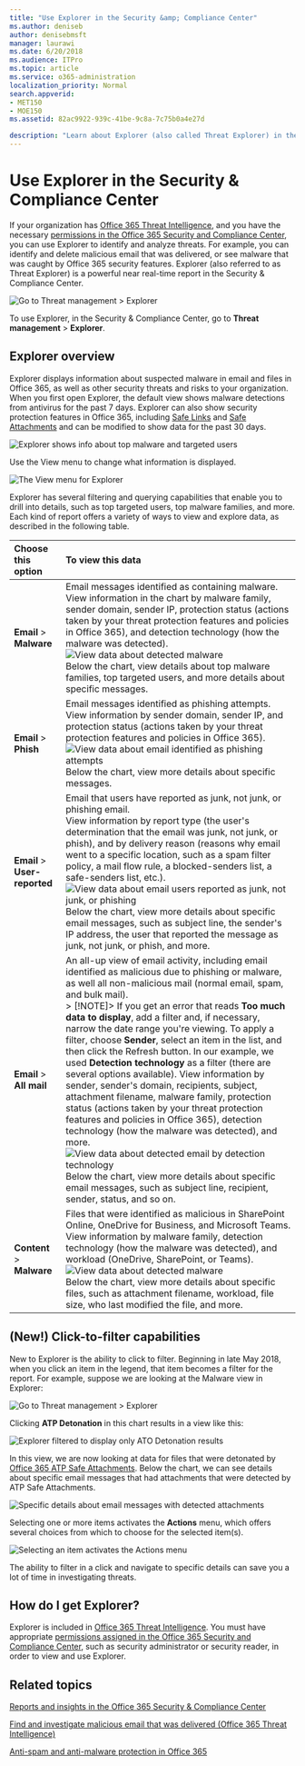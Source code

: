 ```yaml
---
title: "Use Explorer in the Security &amp; Compliance Center"
ms.author: deniseb
author: denisebmsft
manager: laurawi
ms.date: 6/20/2018
ms.audience: ITPro
ms.topic: article
ms.service: o365-administration
localization_priority: Normal
search.appverid:
- MET150
- MOE150
ms.assetid: 82ac9922-939c-41be-9c8a-7c75b0a4e27d

description: "Learn about Explorer (also called Threat Explorer) in the Security &amp; Compliance Center."
---
```


# Use Explorer in the Security &amp; Compliance Center

If your organization has [Office 365 Threat Intelligence](office-365-ti.md), and you have the necessary [permissions in the Office 365 Security and Compliance Center](permissions-in-the-security-and-compliance-center.md), you can use Explorer to identify and analyze threats. For example, you can identify and delete malicious email that was delivered, or see malware that was caught by Office 365 security features. Explorer (also referred to as Threat Explorer) is a powerful near real-time report in the Security &amp; Compliance Center.
  
![Go to Threat management \> Explorer](media/cab32fa2-66f1-4ad5-bc1d-2bac4dbeb48c.png)
  
To use Explorer, in the Security &amp; Compliance Center, go to **Threat management** \> **Explorer**.
      
## Explorer overview

Explorer displays information about suspected malware in email and files in Office 365, as well as other security threats and risks to your organization. When you first open Explorer, the default view shows malware detections from antivirus for the past 7 days. Explorer can also show security protection features in Office 365, including [Safe Links](atp-safe-links.md) and [Safe Attachments](atp-safe-attachments.md) and can be modified to show data for the past 30 days.
  
![Explorer shows info about top malware and targeted users](media/8e8c1582-d6f4-4521-8591-686a1cb01f7e.png)
  
Use the View menu to change what information is displayed.
  
![The View menu for Explorer](media/2bb34f58-555f-4967-ba55-740334ef1f8e.png)
  
Explorer has several filtering and querying capabilities that enable you to drill into details, such as top targeted users, top malware families, and more. Each kind of report offers a variety of ways to view and explore data, as described in the following table.
  
|**Choose this option**|**To view this data**|
|:-----|:-----|
|**Email** \> **Malware** <br/> |Email messages identified as containing malware.  <br/> View information in the chart by malware family, sender domain, sender IP, protection status (actions taken by your threat protection features and policies in Office 365), and detection technology (how the malware was detected).  <br/> ![View data about detected malware](media/d11dc568-b091-4159-b261-df13d76b520b.png)           <br/> Below the chart, view details about top malware families, top targeted users, and more details about specific messages.  <br/> |
|**Email** \> **Phish** <br/> |Email messages identified as phishing attempts.  <br/> View information by sender domain, sender IP, and protection status (actions taken by your threat protection features and policies in Office 365).  <br/> ![View data about email identified as phishing attempts](media/2e3f97fa-2b99-47f9-afd6-216d10633c50.png)           <br/> Below the chart, view more details about specific messages.  <br/> |
|**Email** \> **User-reported** <br/> |Email that users have reported as junk, not junk, or phishing email.  <br/> View information by report type (the user's determination that the email was junk, not junk, or phish), and by delivery reason (reasons why email went to a specific location, such as a spam filter policy, a mail flow rule, a blocked-senders list, a safe-senders list, etc.).  <br/> ![View data about email users reported as junk, not junk, or phishing](media/255acd04-0d07-4b29-82af-5060a60c20ab.png)           <br/> Below the chart, view more details about specific email messages, such as subject line, the sender's IP address, the user that reported the message as junk, not junk, or phish, and more.  <br/> |
|**Email** \> **All mail** <br/> |An all-up view of email activity, including email identified as malicious due to phishing or malware, as well all non-malicious mail (normal email, spam, and bulk mail).  <br/> > [!NOTE]> If you get an error that reads **Too much data to display**, add a filter and, if necessary, narrow the date range you're viewing. To apply a filter, choose **Sender**, select an item in the list, and then click the Refresh button. In our example, we used **Detection technology** as a filter (there are several options available).           View information by sender, sender's domain, recipients, subject, attachment filename, malware family, protection status (actions taken by your threat protection features and policies in Office 365), detection technology (how the malware was detected), and more.  <br/> ![View data about detected email by detection technology](media/0c032eb3-6021-4174-9f06-ff8f30c245ca.png)           <br/> Below the chart, view more details about specific email messages, such as subject line, recipient, sender, status, and so on.  <br/> |
|**Content** \> **Malware** <br/> |Files that were identified as malicious in SharePoint Online, OneDrive for Business, and Microsoft Teams.  <br/> View information by malware family, detection technology (how the malware was detected), and workload (OneDrive, SharePoint, or Teams).  <br/> ![View data about detected malware](media/d11dc568-b091-4159-b261-df13d76b520b.png)           <br/> Below the chart, view more details about specific files, such as attachment filename, workload, file size, who last modified the file, and more.  <br/> |
  
## (New!) Click-to-filter capabilities

New to Explorer is the ability to click to filter. Beginning in late May 2018, when you click an item in the legend, that item becomes a filter for the report. For example, suppose we are looking at the Malware view in Explorer:
  
![Go to Threat management \> Explorer](media/cab32fa2-66f1-4ad5-bc1d-2bac4dbeb48c.png)
  
Clicking **ATP Detonation** in this chart results in a view like this: 
  
![Explorer filtered to display only ATO Detonation results](media/7241d7dd-27bc-467d-9db8-6e806c49df14.png)
  
In this view, we are now looking at data for files that were detonated by [Office 365 ATP Safe Attachments](atp-safe-attachments.md). Below the chart, we can see details about specific email messages that had attachments that were detected by ATP Safe Attachments.
  
![Specific details about email messages with detected attachments](media/c91fb05c-d1d4-4085-acc6-f7008a415c2a.png)
  
Selecting one or more items activates the **Actions** menu, which offers several choices from which to choose for the selected item(s). 
  
![Selecting an item activates the Actions menu](media/95f127a4-1b2a-4a76-88b9-096e3ba27d1b.png)
  
The ability to filter in a click and navigate to specific details can save you a lot of time in investigating threats.
  
## How do I get Explorer?

Explorer is included in [Office 365 Threat Intelligence](office-365-ti.md). You must have appropriate [permissions assigned in the Office 365 Security and Compliance Center](permissions-in-the-security-and-compliance-center.md), such as security administrator or security reader, in order to view and use Explorer.
  
## Related topics

[Reports and insights in the Office 365 Security &amp; Compliance Center](reports-and-insights-in-security-and-compliance.md)
  
[Find and investigate malicious email that was delivered (Office 365 Threat Intelligence)](investigate-malicious-email-that-was-delivered.md)
  
[Anti-spam and anti-malware protection in Office 365](anti-spam-and-anti-malware-protection.md)
  

